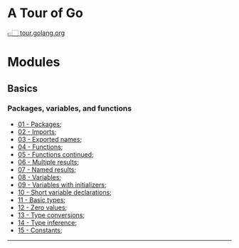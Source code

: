 # A Tour of Go

[👉🏻 tour.golang.org](https://tour.golang.org/)

# Modules

## Basics

### Packages, variables, and functions

* [01 - Packages](01-basics/01-packages.go);
* [02 - Imports](01-basics/02-imports.go);
* [03 - Exported names](01-basics/03-exported-names.go);
* [04 - Functions](01-basics/04-functions.go);
* [05 - Functions continued](01-basics/05-functions-continued.go);
* [06 - Multiple results](01-basics/06-multiple-results.go);
* [07 - Named results](01-basics/07-named-results.go);
* [08 - Variables](01-basics/08-variables.go);
* [09 - Variables with initializers](01-basics/09-variables-with-initializers.go);
* [10 - Short variable declarations](01-basics/10-short-variable-declarations.go);
* [11 - Basic types](01-basics/11-basic-types.go);
* [12 - Zero values](01-basics/12-zero.go);
* [13 - Type conversions](01-basics/13-type-conversions.go);
* [14 - Type inference](01-basics/14-type-inference.go);
* [15 - Constants](01-basics/15-constants.go);

---